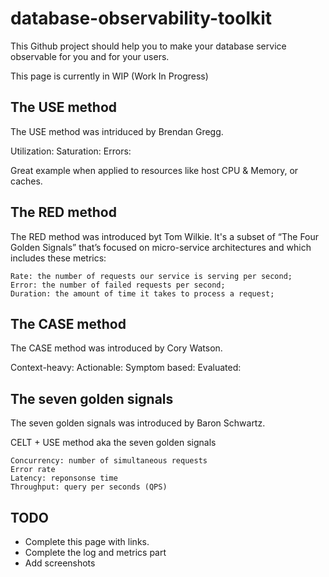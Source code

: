 # database-observability-toolkit

This Github project should help you to make your database service observable for you and for your users.

This page is currently in WIP (Work In Progress)

## The USE method

The USE method was intriduced by Brendan Gregg.

Utilization:
Saturation:
Errors:

Great example when applied to resources like host CPU & Memory, or caches.

## The RED method
The RED method was introduced byt Tom Wilkie.
It's a subset of “The Four Golden Signals” that’s focused on micro-service architectures and which includes these metrics:

    Rate: the number of requests our service is serving per second;
    Error: the number of failed requests per second;
    Duration: the amount of time it takes to process a request;
    
## The CASE method
The CASE method was introduced by Cory Watson.

Context-heavy:
Actionable: 
Symptom based:
Evaluated:

## The seven golden signals

The seven golden signals was introduced by Baron Schwartz.

CELT + USE method aka the seven golden signals

    Concurrency: number of simultaneous requests
    Error rate
    Latency: reponsonse time
    Throughput: query per seconds (QPS)

## TODO

- Complete this page with links.
- Complete the log and metrics part
- Add screenshots
